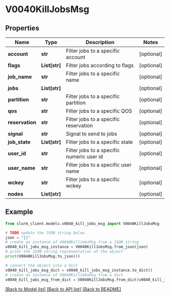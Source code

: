 # V0040KillJobsMsg


## Properties

Name | Type | Description | Notes
------------ | ------------- | ------------- | -------------
**account** | **str** | Filter jobs to a specific account | [optional] 
**flags** | **List[str]** | Filter jobs according to flags | [optional] 
**job_name** | **str** | Filter jobs to a specific name | [optional] 
**jobs** | **List[str]** |  | [optional] 
**partition** | **str** | Filter jobs to a specific partition | [optional] 
**qos** | **str** | Filter jobs to a specific QOS | [optional] 
**reservation** | **str** | Filter jobs to a specific reservation | [optional] 
**signal** | **str** | Signal to send to jobs | [optional] 
**job_state** | **List[str]** | Filter jobs to a specific state | [optional] 
**user_id** | **str** | Filter jobs to a specific numeric user id | [optional] 
**user_name** | **str** | Filter jobs to a specific user name | [optional] 
**wckey** | **str** | Filter jobs to a specific wckey | [optional] 
**nodes** | **List[str]** |  | [optional] 

## Example

```python
from slurm_client.models.v0040_kill_jobs_msg import V0040KillJobsMsg

# TODO update the JSON string below
json = "{}"
# create an instance of V0040KillJobsMsg from a JSON string
v0040_kill_jobs_msg_instance = V0040KillJobsMsg.from_json(json)
# print the JSON string representation of the object
print(V0040KillJobsMsg.to_json())

# convert the object into a dict
v0040_kill_jobs_msg_dict = v0040_kill_jobs_msg_instance.to_dict()
# create an instance of V0040KillJobsMsg from a dict
v0040_kill_jobs_msg_from_dict = V0040KillJobsMsg.from_dict(v0040_kill_jobs_msg_dict)
```
[[Back to Model list]](../README.md#documentation-for-models) [[Back to API list]](../README.md#documentation-for-api-endpoints) [[Back to README]](../README.md)


